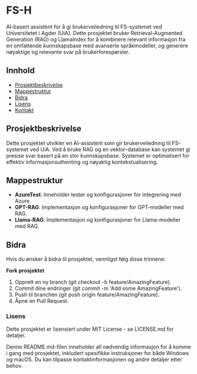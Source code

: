 # FS-H

AI-basert assistent for å gi brukerveiledning til FS-systemet ved Universitetet i Agder (UiA). Dette prosjektet bruker Retrieval-Augmented Generation (RAG) og LlamaIndex for å kombinere relevant informasjon fra en omfattende kunnskapsbase med avanserte språkmodeller, og generere nøyaktige og relevante svar på brukerforespørsler.

## Innhold

- [Prosjektbeskrivelse](#prosjektbeskrivelse)
- [Mappestruktur](#mappestruktur)
- [Bidra](#bidra)
- [Lisens](#lisens)
- [Kontakt](#kontakt)

## Prosjektbeskrivelse

Dette prosjektet utvikler en AI-assistent som gir brukerveiledning til FS-systemet ved UiA. Ved å bruke RAG og en vektor-database kan systemet gi presise svar basert på en stor kunnskapsbase. Systemet er optimalisert for effektiv informasjonsuthenting og nøyaktig kontekstualisering.

## Mappestruktur

- **AzureTest**: Inneholder tester og konfigurasjoner for integrering med Azure.
- **GPT-RAG**: Implementasjon og konfigurasjoner for GPT-modeller med RAG.
- **Llama-RAG**: Implementasjon og konfigurasjoner for Llama-modeller med RAG.

## Bidra
Hvis du ønsker å bidra til prosjektet, vennligst følg disse trinnene:

**Fork prosjektet**
1. Opprett en ny branch (git checkout -b feature/AmazingFeature).
2. Commit dine endringer (git commit -m 'Add some AmazingFeature').
3. Push til branchen (git push origin feature/AmazingFeature).
4. Åpne en Pull Request.

### Lisens
Dette prosjektet er lisensiert under MIT License - se LICENSE.md for detaljer.

Denne README.md-filen inneholder all nødvendig informasjon for å komme i gang med prosjektet, inkludert spesifikke instruksjoner for både Windows og macOS. Du kan tilpasse kontaktinformasjonen og andre detaljer etter behov.
